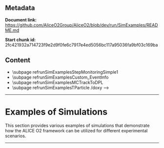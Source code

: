 ## Metadata

**Document link:** https://github.com/AliceO2Group/AliceO2/blob/dev/run/SimExamples/README.md

**Start chunk id:** 2fc421932a714723f9e2d9f0fe6c7917e4ed5056bc117a95036fa9bf03c169ba

## Content

* \subpage refrunSimExamplesStepMonitoringSimple1
* \subpage refrunSimExamplesCustom_EventInfo
* \subpage refrunSimExamplesMCTrackToDPL
* \subpage refrunSimExamplesTParticle
/doxy -->

---

<!-- doxy
\page simExampExamples Simulation Examples
/doxy -->

# Examples of Simulations

This section provides various examples of simulations that demonstrate how the ALICE O2 framework can be utilized for different experimental scenarios.

---

<!-- doxy
* \subpage simulationExamplesPythia8
* \subpage simulationExamplesPythiaHepMCWrapper
* \subpage simulationExamplesHF_Embedding_Pythia8
* \subpage simulationExamplesSignal_ImpactB
* \subpage simulationExamplesTrigger_ImpactB_Pythia8
* \subpage simulationExamplesAdaptive_Pythia8
* \subpage simulationExamplesAliRoot_Hijing
* \subpage simulationExamplesAliRoot_AMPT
* \subpage simulationExamplesHepMC
* \subpage simulationExamplesHepMC_STARlight
* \subpage simulationExamplesHepMC_EPOS4
* \subpage simulationExamplesHybrid
* \subpage simulationExamplesHybrid_parallel
* \subpage simulationExamplesJet_Embedding_Pythia8
* \subpage simulationExamplesMcTracksToAOD
* \subpage simulationExamplesMcTracksToAOD
* \subpage simulationExamplesPythia
* \subpage simulationExamplesForceDecay_Lambda_Neutron_Dalitz
* \subpage simulationExamplesJustPrimaryKinematics
* \subpage simulationExamplesSelective_Transport
* \subpage simulationExamplesSelective_Transport_pi0
* \subpage simulationExamplesStepMonitoringSimple1